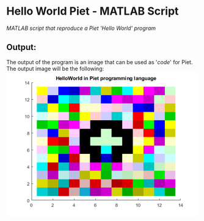 # Hello World Piet - MATLAB Script

*MATLAB script that reproduce a Piet 'Hello World' program*

## Output:
The output of the program is an image that can be used as '*code*' for Piet. The output image will be the following:
![Hello World](HelloWorld.png)

